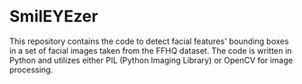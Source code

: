 # SmilEYEzer
This repository contains the code to detect facial features' bounding boxes in a set of facial images taken from the FFHQ dataset. The code is written in Python and utilizes either PIL (Python Imaging Library) or OpenCV for image processing.
